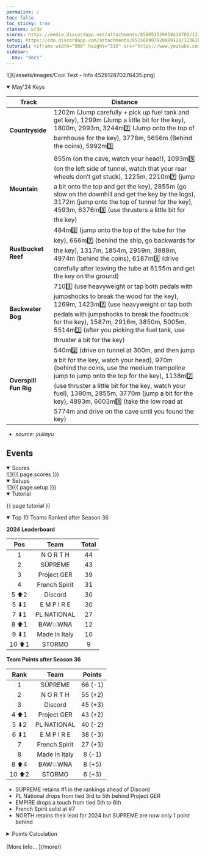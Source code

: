 ```yaml
---
permalink: /
toc: false
toc_sticky: true
classes: wide
scores: https://media.discordapp.net/attachments/858851529058418765/1235932286193500181/IMG_5103.png?ex=66362b23&is=6634d9a3&hm=3088bcf023768c9e8a31fc0da990541e36c86ad8ddd94ead970d3f598556c403&
setup: https://cdn.discordapp.com/attachments/851566907920089128/1236108456130384033/image0.jpg?ex=6636cf35&is=66357db5&hm=fe7e976b7889a95b1278b7f50329b5dca328363cb9e1bca2dcbbd63a95de5d53&
tutorial: <iframe width="560" height="315" src="https://www.youtube.com/embed/ubv8QxrxmrI?si=wVAdxNAcD9APsOye&amp;start=187" title="YouTube video player" frameborder="0" allow="accelerometer; autoplay; clipboard-write; encrypted-media; gyroscope; picture-in-picture; web-share" referrerpolicy="strict-origin-when-cross-origin" allowfullscreen></iframe>
sidebar:
  nav: "docs"
---
```

![](/assets/images/Cool Text - Info 452912870276435.png)  

<!--
![](https://cdn.discordapp.com/attachments/806343355264401478/848994894865104896/cooltext385495335534000.png)  

<details  markdown="block">
  <summary>
    Table of contents
  </summary>
  {: .text-delta }
1. TOC
{:toc} 
</details> -->  


<details  markdown="block" open>
  <summary> 
   May'24 Keys
  </summary>  

Track | Distance 
-- | --  
**Countryside** | 1202m (Jump carefully + pick up fuel tank and get key), 1299m (Jump a little bit for the key), 1800m, 2993m, 3244m7️⃣ (Jump onto the top of barnhouse for the key), 3778m, 5656m (Behind the coins), 5992m3️⃣   
**Mountain** | 855m (on the cave, watch your head!), 1093m3️⃣ (on the left side of tunnel, watch that your rear wheels don’t get stuck), 1225m, 2210m7️⃣ (jump a bit onto the top and get the key), 2855m (go slow on the downhill and get the key by the logs), 3172m (jump onto the top of tunnel for the key), 4593m, 6376m3️⃣ (use thrusters a little bit for the key)  
**Rustbucket Reef** |  484m3️⃣ (jump onto the top of the tube for the key), 666m7️⃣ (behind the ship, go backwards for the key), 1317m, 1854m, 2959m, 3888m, 4974m (behind the coins), 6187m3️⃣ (drive carefully after leaving the tube at 6155m and get the key on the ground)  
**Backwater Bog** | 7103️⃣ (use heavyweight or tap both pedals with jumpshocks to break the wood for the key), 1269m, 1423m7️⃣ (use heavyweight or tap both pedals with jumpshocks to break the foodtruck for the key), 1587m, 2916m, 3850m, 5005m, 5514m3️⃣ (after you picking the fuel tank, use thruster a bit for the key)  
**Overspill Fun Rig** | 540m3️⃣ (drive on tunnel at 300m, and then jump a bit for the key, watch your head), 970m (behind the coins, use the medium trampoline jump to jump onto the top for the key), 1138m7️⃣ (use thruster a little bit for the key, watch your fuel), 1380m, 2855m, 3770m (jump a bit for the key), 4893m, 6003m3️⃣ (take the low road at 5774m and drive on the cave until you found the key)

- *source: yuliayu*
  
</details>  

## Events  

<details  markdown="block" open>
  <summary> 
   Scores
  </summary>
![]({{ page.scores }})  
</details>  


<details  markdown="block" open>
  <summary> 
   Setups
  </summary>
![]({{ page.setup }})  

</details>

<details  markdown="block" open>
  <summary> 
   Tutorial
  </summary>

{{ page.tutorial }}
&nbsp;
</details>


<details  markdown="block" open>
  <summary> 
   Top 10 Teams Ranked after Season 36
  </summary>

**2024 Leaderboard**  

Pos | Team | Total  
:--: | :--: | :--:  
1 | N O R T H | 44  
2 | SÜPREME | 43  
3 | Project GER | 39  
4 | French Spirit | 31  
5  ⬆︎2 | Discord | 30  
5  ⬇︎1 | E M P I R E | 30  
7  ⬇︎1 | PL NATIONAL | 27  
8  ⬆︎1 | BAW💥WNA | 12  
9  ⬇︎1 | Made in Italy | 10  
10  ⬆︎1 | STORMO | 9  

**Team Points after Season 36**  

Rank | Team | Points  
:--: | :--: | :--:  
1 | SÜPREME | 66 (-1)  
2 | N O R T H | 55 (+2)  
3 | Discord | 45 (+3)  
4  ⬆︎1 | Project GER | 43 (+2)  
5  ⬇︎2 | PL NATIONAL | 40 (-2)  
6  ⬇︎1 | E M P I R E | 38 (-3)  
7 | French Spirit | 27 (+3)  
8 | Made in Italy | 8 (-1)  
8  ⬆︎4 | BAW💥WNA | 8 (+5)  
10  ⬆︎2 | STORMO | 6 (+3)  

- SUPREME retains #1 in the rankings ahead of Discord
- PL National drops from tied 3rd to 5th behind Project GER
- EMPIRE drops a touch from tied 5th to 6th
- French Spirit solid at #7
- NORTH retains their lead for 2024 but SUPREME are now only 1 point behind  
  
<details markdown="block" >  
  <summary>  
      Points Calculation  
  </summary>  
  
{% capture notice-3 %}	
One season of ~15 matches is just not enough to determine the best HCR2 team.  So I came up with a simple method that takes into account placings from previous seasons.  This should provide a more stable and accurate ranking.  Teams do change over time, so I felt that placings in previous seasons should be less relevant as time passes by.
- ## **Most recent season**: 1st=12 points, 2nd=11 points, 3rd=10 points, … 12th = 1 point
- **Previous season**: 1st=11 points, 2nd=10 points, 3rd=9points, … 11th = 1 point
- **Two seasons ago**: 1st=10 points, 2nd=9 points, 3rd=8points, … 10th = 1 point
I.e. reducing by 1 point the value of each placement for every previous season.  Accordingly, seasons played more than a year ago will not count.
	
In table format: Points awarded according to final placement in previous seasons, where 0 was the final ranks in the last full season,  -1 is one season before, etc. 
```
Season ┃  1  2  3  4  5  6  7  8  9 10 11 12
━━━━━━━╋━━━━━━━━━━━━━━━━━━━━━━━━━━━━━━━━━━━━━
   0   ┃ 12 11 10  9  8  7  6  5  4  3  2  1
  -1   ┃ 11 10  9  8  7  6  5  4  3  2  1
  -2   ┃ 10  9  8  7  6  5  4  3  2  1
  -3   ┃  9  8  7  6  5  4  3  2  1
  -4   ┃  8  7  6  5  4  3  2  1
  -5   ┃  7  6  5  4  3  2  1
  -6   ┃  6  5  4  3  2  1
  -7   ┃  5  4  3  2  1
  -8   ┃  4  3  2  1
  -9   ┃  3  2  1
  -10  ┃  2  1
  -11  ┃  1
```
{% endcapture %}

<div class="notice">{{ notice-3 | markdownify }}</div>

 </details>  
&nbsp;  
</details> 
[More Info… ](/more/)
